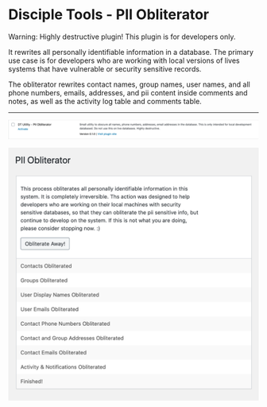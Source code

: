 # Disciple Tools - PII Obliterator
Warning: Highly destructive plugin! This plugin is for developers only. 

It rewrites all personally identifiable information in a database. The primary use case is for developers who 
are working with local versions of lives systems that have vulnerable or security sensitive records. 

The obliterator rewrites contact names, group names, user names, and all phone numbers, emails, addresses, and pii
content inside comments and notes, as well as the activity log table and comments table. 

-----

![plugin list image](plugin-list.png)

![pluign screen](page.png)


